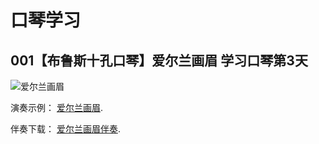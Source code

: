 # 口琴学习

## 001【布鲁斯十孔口琴】爱尔兰画眉 学习口琴第3天

![爱尔兰画眉](https://github.com/dxp432/harmonica/blob/master/001%E3%80%90%E5%B8%83%E9%B2%81%E6%96%AF%E5%8D%81%E5%AD%94%E5%8F%A3%E7%90%B4%E3%80%91%E7%88%B1%E5%B0%94%E5%85%B0%E7%94%BB%E7%9C%89%20%E5%AD%A6%E4%B9%A0%E5%8F%A3%E7%90%B4%E7%AC%AC3%E5%A4%A9/%E7%88%B1%E5%B0%94%E5%85%B0%E7%94%BB%E7%9C%89.png?raw=true)

演奏示例： [爱尔兰画眉](https://raw.githubusercontent.com/dxp432/harmonica/master/001%E3%80%90%E5%B8%83%E9%B2%81%E6%96%AF%E5%8D%81%E5%AD%94%E5%8F%A3%E7%90%B4%E3%80%91%E7%88%B1%E5%B0%94%E5%85%B0%E7%94%BB%E7%9C%89%20%E5%AD%A6%E4%B9%A0%E5%8F%A3%E7%90%B4%E7%AC%AC3%E5%A4%A9/down%20by%20the%20sally%20gardens.mp3 "点击下载"). 

伴奏下载： [爱尔兰画眉伴奏](https://raw.githubusercontent.com/dxp432/harmonica/master/001%E3%80%90%E5%B8%83%E9%B2%81%E6%96%AF%E5%8D%81%E5%AD%94%E5%8F%A3%E7%90%B4%E3%80%91%E7%88%B1%E5%B0%94%E5%85%B0%E7%94%BB%E7%9C%89%20%E5%AD%A6%E4%B9%A0%E5%8F%A3%E7%90%B4%E7%AC%AC3%E5%A4%A9/down%20by%20the%20sally%20gardens_%E4%BC%B4%E5%A5%8F.mp3 "点击下载"). 